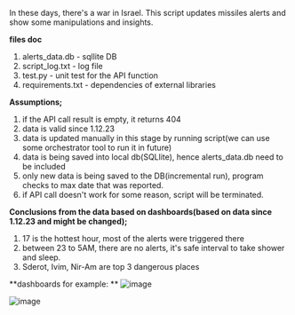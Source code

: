In these days, there's a war in Israel.
This script updates missiles alerts and show some manipulations and insights.

**files doc**

1. alerts_data.db - sqllite DB
2. script_log.txt - log file
3. test.py - unit test for the API function
4. requirements.txt - dependencies of external libraries 

**Assumptions;**

1.  if the API call result is empty, it returns 404
2.  data is valid since 1.12.23
3.  data is updated manually in this stage by running script(we can use some
    orchestrator tool to run it in future)
4.  data is being saved into local db(SQLlite), hence alerts_data.db need to be included
5.  only new data is being saved to the DB(incremental run), program checks to max date
    that was reported.
6.  if API call doesn't work for some reason, script will be terminated.

**Conclusions from the data based on dashboards(based on data since 1.12.23 and might be changed);**

1. 17 is the hottest hour, most of the alerts were triggered there
2. between 23 to 5AM, there are no alerts, it's safe interval to take shower and sleep.
3. Sderot, Ivim, Nir-Am are top 3 dangerous places

**dashboards for example:
**
![image](https://github.com/galbo99/alerts_history/assets/152697267/99f513a4-60c5-4a76-b27d-bee6a03a70b6)







![image](https://github.com/galbo99/alerts_history/assets/152697267/b69a1b0f-b528-4622-992e-94cf90bcbdc1)
